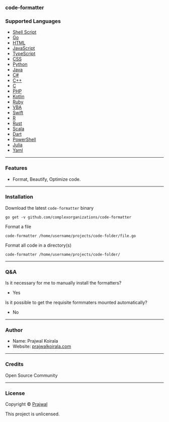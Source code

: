 ### code-formatter

### Supported Languages
- [Shell Script](https://github.com/mvdan/sh)
- [Go](https://go.dev)
- [HTML](https://github.com/kangax/html-minifier)
- [JavaScript](https://github.com/mishoo/UglifyJS)
- [TypeScript](https://github.com/google/gts)
- [CSS](https://github.com/cssnano/cssnano)
- [Python](https://github.com/google/yapf)
- [Java]()
- [C#](https://github.com/dotnet/format)
- [C++]()
- [C]()
- [PHP]()
- [Kotlin]()
- [Ruby](https://github.com/ruby-formatter/rufo)
- [VBA]()
- [Swift](https://github.com/apple/swift-format)
- [R]()
- [Rust](https://github.com/rust-lang/rustfmt)
- [Scala]()
- [Dart](https://dart.dev/tools/dart-format)
- [PowerShell]()
- [Julia]()
- [Yaml]()

---
### Features
- Format, Beautify, Optimize code.

---
### Installation
Download the latest `code-formatter` binary
```
go get -v github.com/complexorganizations/code-formatter
```
Format a file
```
code-formatter /home/username/projects/code-folder/file.go
```
Format all code in a directory(s)
```
code-formatter /home/username/projects/code-folder/
```

---
### Q&A

Is it necessary for me to manually install the formatters?
- Yes

Is it possible to get the requisite formmaters mounted automatically?
- No

---
### Author
* Name: Prajwal Koirala
* Website: [prajwalkoirala.com](https://www.prajwalkoirala.com)

---
### Credits
Open Source Community

---
### License
Copyright © [Prajwal](https://github.com/prajwal-koirala)

This project is unlicensed.
